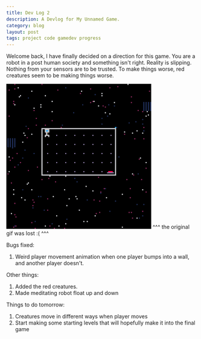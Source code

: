 ```yaml
---
title: Dev Log 2
description: A Devlog for My Unnamed Game.
category: blog
layout: post
tags: project code gamedev progress
---
```


Welcome back, I have finally decided on a direction for this game. You are a robot in a post human society and something isn't right. Reality is slipping. Nothing from your sensors are to be trusted. To make things worse, red creatures seem to be making things worse.

[![picture](/assets/images/devlog/space_1.png)](/assets/images/devlog/space_0.png)
^^^ the original gif was lost :( ^^^

Bugs fixed:
1. Weird player movement animation when one player bumps into a wall, and another player doesn't.

Other things:
1. Added the red creatures.
1. Made meditating robot float up and down

Things to do tomorrow:
1. Creatures move in different ways when player moves
1. Start making some starting levels that will hopefully make it into the final game
